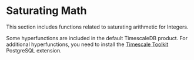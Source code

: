 # Saturating Math
This section includes functions related to saturating arithmetic for Integers.

Some hyperfunctions are included in the default TimescaleDB product. For
additional hyperfunctions, you need to install the
[Timescale Toolkit][install-toolkit] PostgreSQL extension.

<hyperfunctionTable
    hyperfunctionFamily='saturating math'
    includeExperimental
    sortByType
/>

[install-toolkit]: timescaledb/:currentVersion:/how-to-guides/hyperfunctions/install-toolkit
[saturating-math-docs]: timescaledb/:currentVersion/how-to-guides/hyperfunctoins/
